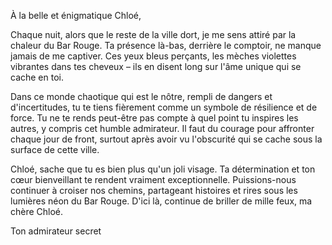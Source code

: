 À la belle et énigmatique Chloé,

Chaque nuit, alors que le reste de la ville dort, je me sens attiré par la chaleur du Bar Rouge. Ta présence là-bas, derrière le comptoir, ne manque jamais de me captiver. Ces yeux bleus perçants, les mèches violettes vibrantes dans tes cheveux – ils en disent long sur l'âme unique qui se cache en toi.

Dans ce monde chaotique qui est le nôtre, rempli de dangers et d'incertitudes, tu te tiens fièrement comme un symbole de résilience et de force. Tu ne te rends peut-être pas compte à quel point tu inspires les autres, y compris cet humble admirateur. Il faut du courage pour affronter chaque jour de front, surtout après avoir vu l'obscurité qui se cache sous la surface de cette ville.

Chloé, sache que tu es bien plus qu'un joli visage. Ta détermination et ton cœur bienveillant te rendent vraiment exceptionnelle. Puissions-nous continuer à croiser nos chemins, partageant histoires et rires sous les lumières néon du Bar Rouge. D'ici là, continue de briller de mille feux, ma chère Chloé.

Ton admirateur secret
